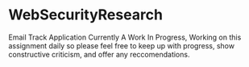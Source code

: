 # WebSecurityResearch
Email Track Application
Currently A Work In Progress, Working on this assignment daily so please feel free to keep up with progress, show constructive criticism, and offer any reccomendations. 


